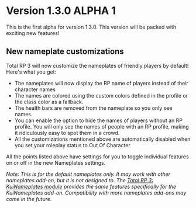 # Version 1.3.0 ALPHA 1

This is the first alpha for version 1.3.0. This version will be packed with exciting new features!

## New nameplate customizations

Total RP 3 will now customize the nameplates of friendly players by default! Here's what you get:

- The nameplates will now display the RP name of players instead of their character names
- The names are colored using the custom colors defined in the profile or the class color as a fallback.
- The health bars are removed from the nameplate so you only see names.
- You can enable the option to hide the names of players without an RP profile. You will only see the names of people with an RP profile, making it ridiculously easy to spot them in a crowd.
- All the customizations mentioned above are automatically disabled when you set your roleplay status to Out Of Character

All the points listed above have settings for you to toggle individual features on or off in the new Nameplates settings.

_Note: This is for the default nameplates only. It may work with other nameplates add-on, but it is not designed to. The [Total RP 3: KuiNameplates module](https://mods.curse.com/addons/wow/total-rp-3-kuinameplates-module) provides the same features specifically for the KuiNameplates add-on. Compatibility with more nameplates add-ons may come in the future._